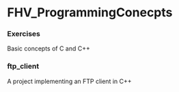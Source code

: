 # FHV_ProgrammingConecpts
### Exercises 
Basic concepts of C and C++
### ftp_client
A project implementing an FTP client in C++
